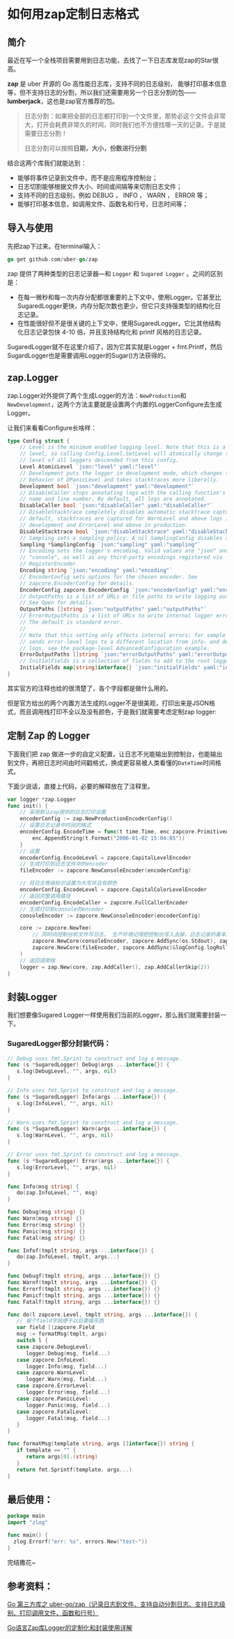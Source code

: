 # 如何用zap定制日志格式

## 简介

最近在写一个全栈项目需要用到日志功能，去找了一下日志库发现zap的Star很高。

**zap** 是 uber 开源的 Go 高性能日志库，支持不同的日志级别， 能够打印基本信息等，但不支持日志的分割，所以我们还需要用另一个日志分割的包——**lumberjack**，这也是zap官方推荐的包。

> 日志分割：如果把全部的日志都打印到一个文件里，那势必这个文件会非常大，打开会耗费非常久的时间，同时我们也不方便找哪一天的记录。于是就需要日志分割！
>
> 日志分割可以按照**日期，大小，份数进行分割**

结合这两个库我们就能达到：

- 能够将事件记录到文件中，而不是应用程序控制台；
- 日志切割能够根据文件大小、时间或间隔等来切割日志文件；
- 支持不同的日志级别，例如 DEBUG ， INFO ， WARN ， ERROR 等；
- 能够打印基本信息，如调用文件、函数名和行号，日志时间等；

## 导入与使用

先把zap下过来。在terminal输入：

``` go
go get github.com/uber-go/zap
```

zap 提供了两种类型的日志记录器—和 `Logger` 和 `Sugared Logger` 。之间的区别是：

- 在每一微秒和每一次内存分配都很重要的上下文中，使用Logger。它甚至比SugaredLogger更快，内存分配次数也更少，但它只支持强类型的结构化日志记录。
- 在性能很好但不是很关键的上下文中，使用SugaredLogger。它比其他结构化日志记录包快 4-10 倍，并且支持结构化和 printf 风格的日志记录。

SugaredLogger就不在这里介绍了，因为它其实就是Logger + fmt.Printf，然后SugardLogger也是需要调用Logger的Sugar()方法获得的。

## zap.Logger

zap.Logger对外提供了两个生成Logger的方法：`NewProduction`和`NewDevelopment`，这两个方法主要就是设置两个内置的LoggerConfigure去生成Logger。

让我们来看看Configure长啥样：

```go
type Config struct {
	// Level is the minimum enabled logging level. Note that this is a dynamic
	// level, so calling Config.Level.SetLevel will atomically change the log
	// level of all loggers descended from this config.
	Level AtomicLevel `json:"level" yaml:"level"`
	// Development puts the logger in development mode, which changes the
	// behavior of DPanicLevel and takes stacktraces more liberally.
	Development bool `json:"development" yaml:"development"`
	// DisableCaller stops annotating logs with the calling function's file
	// name and line number. By default, all logs are annotated.
	DisableCaller bool `json:"disableCaller" yaml:"disableCaller"`
	// DisableStacktrace completely disables automatic stacktrace capturing. By
	// default, stacktraces are captured for WarnLevel and above logs in
	// development and ErrorLevel and above in production.
	DisableStacktrace bool `json:"disableStacktrace" yaml:"disableStacktrace"`
	// Sampling sets a sampling policy. A nil SamplingConfig disables sampling.
	Sampling *SamplingConfig `json:"sampling" yaml:"sampling"`
	// Encoding sets the logger's encoding. Valid values are "json" and
	// "console", as well as any third-party encodings registered via
	// RegisterEncoder.
	Encoding string `json:"encoding" yaml:"encoding"`
	// EncoderConfig sets options for the chosen encoder. See
	// zapcore.EncoderConfig for details.
	EncoderConfig zapcore.EncoderConfig `json:"encoderConfig" yaml:"encoderConfig"`
	// OutputPaths is a list of URLs or file paths to write logging output to.
	// See Open for details.
	OutputPaths []string `json:"outputPaths" yaml:"outputPaths"`
	// ErrorOutputPaths is a list of URLs to write internal logger errors to.
	// The default is standard error.
	//
	// Note that this setting only affects internal errors; for sample code that
	// sends error-level logs to a different location from info- and debug-level
	// logs, see the package-level AdvancedConfiguration example.
	ErrorOutputPaths []string `json:"errorOutputPaths" yaml:"errorOutputPaths"`
	// InitialFields is a collection of fields to add to the root logger.
	InitialFields map[string]interface{} `json:"initialFields" yaml:"initialFields"`
}
```

其实官方的注释也给的很清楚了，各个字段都是做什么用的。

但是官方给出的两个内置方法生成的Logger不是很美观，打印出来是JSON格式，而且调用栈打印不全以及没有颜色，于是我们就需要考虑定制zap logger:

## 定制 Zap 的 Logger

下面我们把 zap 做进一步的自定义配置，让日志不光能输出到控制台，也能输出到文件，再把日志时间由时间戳格式，换成更容易被人类看懂的`DateTime`时间格式。

下面少说话，直接上代码，必要的解释放在了注释里。

```go
var logger *zap.Logger
func init() {
	// 采用默认zap提供的日志打印设置
	encoderConfig := zap.NewProductionEncoderConfig()
	// 设置日志记录中时间的格式
	encoderConfig.EncodeTime = func(t time.Time, enc zapcore.PrimitiveArrayEncoder) {
		enc.AppendString(t.Format("2006-01-02 15:04:05"))
	}
    // 设置
	encoderConfig.EncodeLevel = zapcore.CapitalLevelEncoder
	// 生成打印到日志文件中的encoder
	fileEncoder := zapcore.NewConsoleEncoder(encoderConfig)

	// 将日志等级标识设置为大写并且有颜色
	encoderConfig.EncodeLevel = zapcore.CapitalColorLevelEncoder
	// 返回完整调用路径
	encoderConfig.EncodeCaller = zapcore.FullCallerEncoder
	// 生成打印到console的encoder
	consoleEncoder := zapcore.NewConsoleEncoder(encoderConfig)

	core := zapcore.NewTee(
		// 同时向控制台和文件写日志， 生产环境记得把控制台写入去掉，日志记录的基本是Debug 及以上，生产环境记得改成Info
		zapcore.NewCore(consoleEncoder, zapcore.AddSync(os.Stdout), zapcore.DebugLevel),
		zapcore.NewCore(fileEncoder, zapcore.AddSync(&logConfig.logRoll), zapcore.DebugLevel),
	)
    // 返回调用栈
	logger = zap.New(core, zap.AddCaller(), zap.AddCallerSkip(2))
}
```

## 封装Logger

我们想要像Sugared Logger一样使用我们当前的Logger，那么我们就需要封装一下。

### SugaredLogger部分封装代码：

```go
// Debug uses fmt.Sprint to construct and log a message.
func (s *SugaredLogger) Debug(args ...interface{}) {
   s.log(DebugLevel, "", args, nil)
}

// Info uses fmt.Sprint to construct and log a message.
func (s *SugaredLogger) Info(args ...interface{}) {
   s.log(InfoLevel, "", args, nil)
}

// Warn uses fmt.Sprint to construct and log a message.
func (s *SugaredLogger) Warn(args ...interface{}) {
   s.log(WarnLevel, "", args, nil)
}

// Error uses fmt.Sprint to construct and log a message.
func (s *SugaredLogger) Error(args ...interface{}) {
   s.log(ErrorLevel, "", args, nil)
}
```

```go
func Info(msg string) {
   do(zap.InfoLevel, "", msg)
}

func Debug(msg string) {}
func Warn(msg string) {}
func Error(msg string) {}
func Panic(msg string) {}
func Fatal(msg string) {}

func Infof(tmplt string, args ...interface{}) {
   do(zap.InfoLevel, tmplt, args...)
}

func Debugf(tmplt string, args ...interface{}) {}
func Warnf(tmplt string, args ...interface{}) {}
func Errorf(tmplt string, args ...interface{}) {}
func Panicf(tmplt string, args ...interface{}) {}
func Fatalf(tmplt string, args ...interface{}) {}

func do(l zapcore.Level, tmplt string, args ...interface{}) {
   // 留个field字段便于以后要插东西
   var field []zapcore.Field
   msg := formatMsg(tmplt, args)
   switch l {
   case zapcore.DebugLevel:
      logger.Debug(msg, field...)
   case zapcore.InfoLevel:
      logger.Info(msg, field...)
   case zapcore.WarnLevel:
      logger.Warn(msg, field...)
   case zapcore.ErrorLevel:
      logger.Error(msg, field...)
   case zapcore.PanicLevel:
      logger.Panic(msg, field...)
   case zapcore.FatalLevel:
      logger.Fatal(msg, field...)
   }
}

func formatMsg(template string, args []interface{}) string {
   if template == "" {
      return args[0].(string)
   }
   return fmt.Sprintf(template, args...)
}
```

## 最后使用：

```go
package main
import "zlog"

func main() {
  zlog.Errorf("err: %s", errors.New("test~"))
}
```

完结撒花~

## 参考资料：

[Go 第三方库之 uber-go/zap（记录日志到文件、支持自动分割日志、支持日志级别、打印调用文件、函数和行号）](https://blog.csdn.net/LinAndCurry/article/details/122239544)

[Go语言Zap库Logger的定制化和封装使用详解](http://www.45fan.com/article.php?aid=1D2ToCqkOe3miWY3)